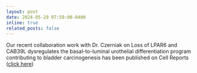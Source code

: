 ```yaml
---
layout: post
date: 2024-05-29 07:59:00-0400
inline: true
related_posts: false
---
```


Our recent collaboration work with Dr. Czerniak on Loss of LPAR6 and CAB39L dysregulates the basal-to-luminal urothelial differentiation program contributing to bladder carcinogenesis has been published on Cell Reports ([click here](https://www.cell.com/cell-reports/fulltext/S2211-1247(24)00474-1))

